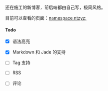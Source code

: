 还在施工的新博客，前后端都由自己写，极简风格。

目前可以查看的页面：[namespace ntzyz;](https://new.ntzyz.cn/)

#### Todo
- [X] 语法高亮
- [X] Markdown 和 Jade 的支持
- [ ] Tag 支持
- [ ] RSS
- [ ] 评论

